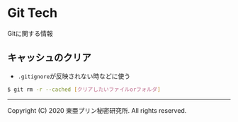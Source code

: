 # Git Tech

Gitに関する情報

## キャッシュのクリア

- ```.gitignore```が反映されない時などに使う

```sh
$ git rm -r --cached [クリアしたいファイルorフォルダ]
```

---

Copyright (C) 2020 東亜プリン秘密研究所. All rights reserved.

